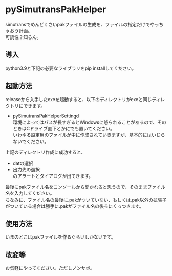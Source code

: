 # pySimutransPakHelper

simutransでめんどくさいpakファイルの生成を、ファイルの指定だけでやっちゃおう計画。  
可読性？知らん。  

## 導入  
python3.9と下記の必要なライブラリをpip installしてください。  

## 起動方法  
releaseから入手したexeを起動すると、以下のディレクトリがexeと同じディレクトリにできます。  
- pySimutransPakHelperSettingd  
環境によってはパスが長すぎるとWindowsに怒られることがあるので、そのときはCドライブ直下とかにでも置いてください。  
いわゆる設定用のファイルが中に作成されていきますが、基本的にはいじらないでください。  

上記のディレクトリ作成に成功すると、
- datの選択  
- 出力先の選択  
のアラートとダイアログが出てきます。  

最後にpakファイル名をコンソールから聞かれると思うので、そのままファイル名を入力してください。   
ちなみに、ファイル名の最後に.pakがついていない、もしくは.pak以外の拡張子がついている場合は勝手に.pakがファイル名の後ろにくっつきます。  

## 使用方法
いまのとこはpakファイルを作るぐらいしかないです。  

## 改変等  
お気軽にやってください。ただしノンサポ。

